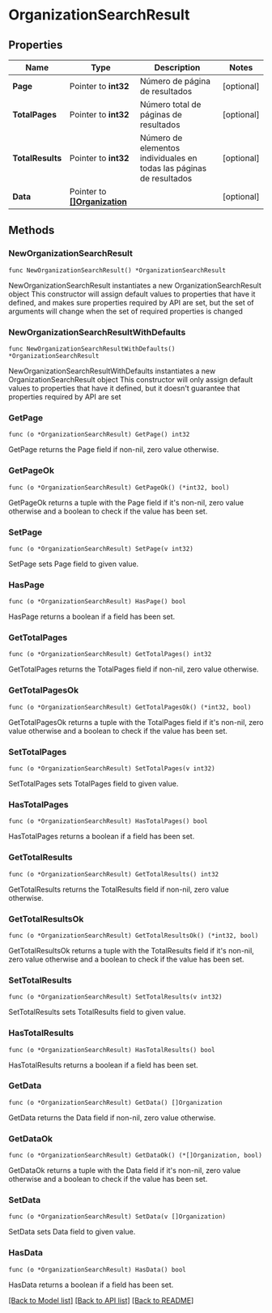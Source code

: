 # OrganizationSearchResult

## Properties

Name | Type | Description | Notes
------------ | ------------- | ------------- | -------------
**Page** | Pointer to **int32** | Número de página de resultados | [optional] 
**TotalPages** | Pointer to **int32** | Número total de páginas de resultados | [optional] 
**TotalResults** | Pointer to **int32** | Número de elementos individuales en todas las páginas de resultados | [optional] 
**Data** | Pointer to [**[]Organization**](Organization.md) |  | [optional] 

## Methods

### NewOrganizationSearchResult

`func NewOrganizationSearchResult() *OrganizationSearchResult`

NewOrganizationSearchResult instantiates a new OrganizationSearchResult object
This constructor will assign default values to properties that have it defined,
and makes sure properties required by API are set, but the set of arguments
will change when the set of required properties is changed

### NewOrganizationSearchResultWithDefaults

`func NewOrganizationSearchResultWithDefaults() *OrganizationSearchResult`

NewOrganizationSearchResultWithDefaults instantiates a new OrganizationSearchResult object
This constructor will only assign default values to properties that have it defined,
but it doesn't guarantee that properties required by API are set

### GetPage

`func (o *OrganizationSearchResult) GetPage() int32`

GetPage returns the Page field if non-nil, zero value otherwise.

### GetPageOk

`func (o *OrganizationSearchResult) GetPageOk() (*int32, bool)`

GetPageOk returns a tuple with the Page field if it's non-nil, zero value otherwise
and a boolean to check if the value has been set.

### SetPage

`func (o *OrganizationSearchResult) SetPage(v int32)`

SetPage sets Page field to given value.

### HasPage

`func (o *OrganizationSearchResult) HasPage() bool`

HasPage returns a boolean if a field has been set.

### GetTotalPages

`func (o *OrganizationSearchResult) GetTotalPages() int32`

GetTotalPages returns the TotalPages field if non-nil, zero value otherwise.

### GetTotalPagesOk

`func (o *OrganizationSearchResult) GetTotalPagesOk() (*int32, bool)`

GetTotalPagesOk returns a tuple with the TotalPages field if it's non-nil, zero value otherwise
and a boolean to check if the value has been set.

### SetTotalPages

`func (o *OrganizationSearchResult) SetTotalPages(v int32)`

SetTotalPages sets TotalPages field to given value.

### HasTotalPages

`func (o *OrganizationSearchResult) HasTotalPages() bool`

HasTotalPages returns a boolean if a field has been set.

### GetTotalResults

`func (o *OrganizationSearchResult) GetTotalResults() int32`

GetTotalResults returns the TotalResults field if non-nil, zero value otherwise.

### GetTotalResultsOk

`func (o *OrganizationSearchResult) GetTotalResultsOk() (*int32, bool)`

GetTotalResultsOk returns a tuple with the TotalResults field if it's non-nil, zero value otherwise
and a boolean to check if the value has been set.

### SetTotalResults

`func (o *OrganizationSearchResult) SetTotalResults(v int32)`

SetTotalResults sets TotalResults field to given value.

### HasTotalResults

`func (o *OrganizationSearchResult) HasTotalResults() bool`

HasTotalResults returns a boolean if a field has been set.

### GetData

`func (o *OrganizationSearchResult) GetData() []Organization`

GetData returns the Data field if non-nil, zero value otherwise.

### GetDataOk

`func (o *OrganizationSearchResult) GetDataOk() (*[]Organization, bool)`

GetDataOk returns a tuple with the Data field if it's non-nil, zero value otherwise
and a boolean to check if the value has been set.

### SetData

`func (o *OrganizationSearchResult) SetData(v []Organization)`

SetData sets Data field to given value.

### HasData

`func (o *OrganizationSearchResult) HasData() bool`

HasData returns a boolean if a field has been set.


[[Back to Model list]](../README.md#documentation-for-models) [[Back to API list]](../README.md#documentation-for-api-endpoints) [[Back to README]](../README.md)


